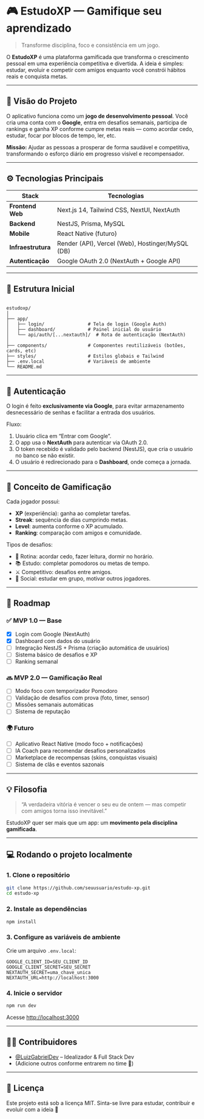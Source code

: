 # 🎮 EstudoXP — Gamifique seu aprendizado

> Transforme disciplina, foco e consistência em um jogo.

O **EstudoXP** é uma plataforma gamificada que transforma o crescimento pessoal em uma experiência competitiva e divertida.
A ideia é simples: estudar, evoluir e competir com amigos enquanto você constrói hábitos reais e conquista metas.

---

## 🚀 Visão do Projeto

O aplicativo funciona como um **jogo de desenvolvimento pessoal**.
Você cria uma conta com o **Google**, entra em desafios semanais, participa de rankings e ganha XP conforme cumpre metas reais — como acordar cedo, estudar, focar por blocos de tempo, ler, etc.

**Missão:** Ajudar as pessoas a prosperar de forma saudável e competitiva, transformando o esforço diário em progresso visível e recompensador.

---

## ⚙️ Tecnologias Principais

| Stack              | Tecnologias                                      |
| ------------------ | ------------------------------------------------ |
| **Frontend Web**   | Next.js 14, Tailwind CSS, NextUI, NextAuth       |
| **Backend**        | NestJS, Prisma, MySQL                            |
| **Mobile**         | React Native (futuro)                            |
| **Infraestrutura** | Render (API), Vercel (Web), Hostinger/MySQL (DB) |
| **Autenticação**   | Google OAuth 2.0 (NextAuth + Google API)         |

---

## 🧩 Estrutura Inicial

```

estudoxp/
│
├── app/
│   ├── login/                # Tela de login (Google Auth)
│   ├── dashboard/            # Painel inicial do usuário
│   └── api/auth/[...nextauth]/  # Rota de autenticação (NextAuth)
│
├── components/               # Componentes reutilizáveis (botões, cards, etc)
├── styles/                   # Estilos globais e Tailwind
├── .env.local                # Variáveis de ambiente
└── README.md

```

---

## 🔐 Autenticação

O login é feito **exclusivamente via Google**, para evitar armazenamento desnecessário de senhas e facilitar a entrada dos usuários.

Fluxo:

1. Usuário clica em “Entrar com Google”.
2. O app usa o **NextAuth** para autenticar via OAuth 2.0.
3. O token recebido é validado pelo backend (NestJS), que cria o usuário no banco se não existir.
4. O usuário é redirecionado para o **Dashboard**, onde começa a jornada.

---

## 🧠 Conceito de Gamificação

Cada jogador possui:

- **XP** (experiência): ganha ao completar tarefas.
- **Streak**: sequência de dias cumprindo metas.
- **Level**: aumenta conforme o XP acumulado.
- **Ranking**: comparação com amigos e comunidade.

Tipos de desafios:

- 🌅 Rotina: acordar cedo, fazer leitura, dormir no horário.
- 📚 Estudo: completar pomodoros ou metas de tempo.
- ⚔️ Competitivo: desafios entre amigos.
- 💬 Social: estudar em grupo, motivar outros jogadores.

---

## 🧱 Roadmap

### ✅ MVP 1.0 — Base

- [x] Login com Google (NextAuth)
- [x] Dashboard com dados do usuário
- [ ] Integração NestJS + Prisma (criação automática de usuários)
- [ ] Sistema básico de desafios e XP
- [ ] Ranking semanal

### 🔜 MVP 2.0 — Gamificação Real

- [ ] Modo foco com temporizador Pomodoro
- [ ] Validação de desafios com prova (foto, timer, sensor)
- [ ] Missões semanais automáticas
- [ ] Sistema de reputação

### 🌍 Futuro

- [ ] Aplicativo React Native (modo foco + notificações)
- [ ] IA Coach para recomendar desafios personalizados
- [ ] Marketplace de recompensas (skins, conquistas visuais)
- [ ] Sistema de clãs e eventos sazonais

---

## 💡 Filosofia

> “A verdadeira vitória é vencer o seu eu de ontem —
> mas competir com amigos torna isso inevitável.”

EstudoXP quer ser mais que um app: um **movimento pela disciplina gamificada**.

---

## 💻 Rodando o projeto localmente

### 1. Clone o repositório

```bash
git clone https://github.com/seuusuario/estudo-xp.git
cd estudo-xp
```

### 2. Instale as dependências

```bash
npm install
```

### 3. Configure as variáveis de ambiente

Crie um arquivo `.env.local`:

```env
GOOGLE_CLIENT_ID=SEU_CLIENT_ID
GOOGLE_CLIENT_SECRET=SEU_SECRET
NEXTAUTH_SECRET=uma_chave_unica
NEXTAUTH_URL=http://localhost:3000
```

### 4. Inicie o servidor

```bash
npm run dev
```

Acesse [http://localhost:3000](http://localhost:3000)

---

## 🧑‍💻 Contribuidores

- [@LuizGabrielDev](https://github.com/seuusuario) – Idealizador & Full Stack Dev
- (Adicione outros conforme entrarem no time 🚀)

---

## 🏁 Licença

Este projeto está sob a licença MIT.
Sinta-se livre para estudar, contribuir e evoluir com a ideia 💪
